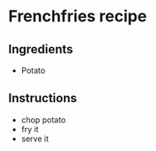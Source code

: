 # Frenchfries recipe


## Ingredients

- Potato


## Instructions

- chop potato
- fry it
- serve it

